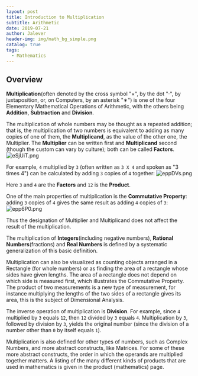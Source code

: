 ```yaml
---
layout: post
title: Introduction to Multiplication
subtitle: Arithmetic  
date: 2019-07-21
author: Jalever
header-img: img/math_bg_simple.png
catalog: true
tags:
  - Mathematics
---
```


## Overview
<strong>Multiplication</strong>(often denoted by the cross symbol "×", by the dot "⋅", by juxtaposition, or, on Computers, by an asterisk "∗") is one of the four Elementary Mathematical Operations of Arithmetic, with the others being <strong>Addition</strong>, <strong>Subtraction</strong> and <strong>Division</strong>.

The multiplication of whole numbers may be thought as a repeated addition; that is, the multiplication of two numbers is equivalent to adding as many copies of one of them, the <strong>Multiplicand</strong>, as the value of the other one, the Multiplier. The <strong>Multiplier</strong> can be written first and <strong>Multiplicand</strong> second (though the custom can vary by culture); both can be called <strong>Factors</strong>.
![eSjUiT.png](https://s2.ax1x.com/2019/07/21/eSjUiT.png)

For example, `4` multiplied by `3` (often written as `3 X 4` and spoken as "3 times 4") can be calculated by adding `3` copies of `4` together:
![eppDVs.png](https://s2.ax1x.com/2019/07/21/eppDVs.png)

Here `3` and `4` are the <strong>Factors</strong> and `12` is the <strong>Product</strong>.

One of the main properties of multiplication is the <strong>Commutative Property</strong>: adding `3` copies of `4` gives the same result as adding `4` copies of `3`:
![epp6P0.png](https://s2.ax1x.com/2019/07/21/epp6P0.png)

Thus the designation of Multiplier and Multiplicand does not affect the result of the multiplication.

The multiplication of <strong>Integers</strong>(including negative numbers), <strong>Rational Numbers</strong>(fractions) and <strong>Real Numbers</strong> is defined by a systematic generalization of this basic definition.

Multiplication can also be visualized as counting objects arranged in a Rectangle (for whole numbers) or as finding the area of a rectangle whose sides have given lengths. The area of a rectangle does not depend on which side is measured first, which illustrates the Commutative Property. The product of two measurements is a new type of measurement, for instance multiplying the lengths of the two sides of a rectangle gives its area, this is the subject of Dimensional Analysis.

The inverse operation of multiplication is <strong>Division</strong>. For example, since `4` multiplied by `3` equals `12`, then `12` divided by `3` equals `4`. Multiplication by `3`, followed by division by `3`, yields the original number (since the division of a number other than `0` by itself equals `1`).

Multiplication is also defined for other types of numbers, such as Complex Numbers, and more abstract constructs, like Matrices. For some of these more abstract constructs, the order in which the operands are multiplied together matters. A listing of the many different kinds of products that are used in mathematics is given in the product (mathematics) page.

